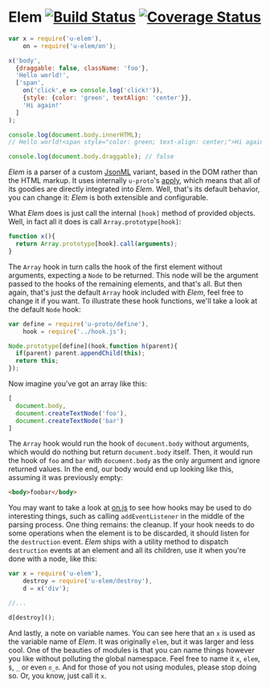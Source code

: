 # Elem [![Build Status][travis-img]][travis-url] [![Coverage Status][cover-img]][cover-url]

```javascript
var x = require('u-elem'),
    on = require('u-elem/on');

x('body',
  {draggable: false, className: 'foo'},
  'Hello world!',
  ['span',
    on('click',e => console.log('click!')),
    {style: {color: 'green', textAlign: 'center'}},
    'Hi again!'
  ]
);

console.log(document.body.innerHTML);
// Hello world!<span style="color: green; text-align: center;">Hi again!</span>

console.log(document.body.draggable); // false
```

*Elem* is a parser of a custom [JsonML](http://www.jsonml.org/) variant, based in the DOM rather than the HTML markup. It uses internally `u-proto`'s [apply](https://www.npmjs.com/package/u-proto), which means that all of its goodies are directly integrated into *Elem*. Well, that's its default behavior, you can change it: *Elem* is both extensible and configurable.

What *Elem* does is just call the internal `[hook]` method of provided objects. Well, in fact all it does is call `Array.prototype[hook]`:

```javascript
function x(){
  return Array.prototype[hook].call(arguments);
}
```

The `Array` hook in turn calls the hook of the first element without arguments, expecting a `Node` to be returned. This node will be the argument passed to the hooks of the remaining elements, and that's all. But then again, that's just the default `Array` hook included with *Elem*, feel free to change it if you want. To illustrate these hook functions, we'll take a look at the default `Node` hook:

```javascript
var define = require('u-proto/define'),
    hook = require('../hook.js');

Node.prototype[define](hook,function h(parent){
  if(parent) parent.appendChild(this);
  return this;
});
```

Now imagine you've got an array like this:

```javascript
[
  document.body,
  document.createTextNode('foo'),
  document.createTextNode('bar')
]
```

The `Array` hook would run the hook of `document.body` without arguments, which would do nothing but return `document.body` itself. Then, it would run the hook of `foo` and `bar` with `document.body` as the only argument and ignore returned values. In the end, our body would end up looking like this, assuming it was previously empty:

```html
<body>foobar</body>
```

You may want to take a look at [on.js](on.js) to see how hooks may be used to do interesting things, such as calling `addEventListener` in the middle of the parsing process. One thing remains: the cleanup. If your hook needs to do some operations when the element is to be discarded, it should listen for the `destruction` event. *Elem* ships with a utility method to dispatch `destruction` events at an element and all its children, use it when you're done with a node, like this:

```javascript
var x = require('u-elem'),
    destroy = require('u-elem/destroy'),
    d = x('div');

//...

d[destroy]();
```

And lastly, a note on variable names. You can see here that an `x` is used as the variable name of *Elem*. It was originally `elem`, but it was larger and less cool. One of the beauties of modules is that you can name things however you like without polluting the global namespace. Feel free to name it `x`, `elem`, `$`, `_` or even `ಠ_ಠ`. And for those of you not using modules, please stop doing so. Or, you know, just call it `x`.

[travis-img]: https://travis-ci.org/manvalls/u-elem.svg?branch=master
[travis-url]: https://travis-ci.org/manvalls/u-elem
[cover-img]: https://coveralls.io/repos/manvalls/u-elem/badge.svg?branch=master&service=github
[cover-url]: https://coveralls.io/github/manvalls/u-elem?branch=master
